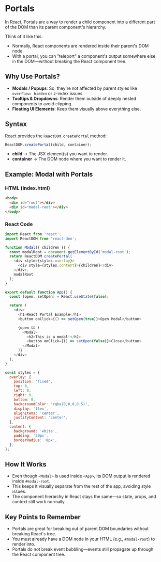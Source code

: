 # Portals

In React, Portals are a way to render a child component into a different part of the DOM than its parent component's hierarchy.

Think of it like this:

- Normally, React components are rendered inside their parent's DOM node.
- With a portal, you can "teleport" a component's output somewhere else in the DOM—without breaking the React component tree.

## Why Use Portals?

- **Modals / Popups**: So, they're not affected by parent styles like `overflow: hidden` or z-index issues.
- **Tooltips & Dropdowns**: Render them outside of deeply nested components to avoid clipping.
- **Floating UI Elements**: Keep them visually above everything else.

## Syntax

React provides the `ReactDOM.createPortal` method:

```javascript
ReactDOM.createPortal(child, container);
```

- **child** → The JSX element(s) you want to render.
- **container** → The DOM node where you want to render it.

## Example: Modal with Portals

### HTML (index.html)

```html
<body>
  <div id="root"></div>
  <div id="modal-root"></div>
</body>
```

### React Code

```javascript
import React from 'react';
import ReactDOM from 'react-dom';

function Modal({ children }) {
  const modalRoot = document.getElementById('modal-root');
  return ReactDOM.createPortal(
    <div style={styles.overlay}>
      <div style={styles.content}>{children}</div>
    </div>,
    modalRoot
  );
}

export default function App() {
  const [open, setOpen] = React.useState(false);

  return (
    <div>
      <h1>React Portal Example</h1>
      <button onClick={() => setOpen(true)}>Open Modal</button>

      {open && (
        <Modal>
          <h2>This is a modal!</h2>
          <button onClick={() => setOpen(false)}>Close</button>
        </Modal>
      )}
    </div>
  );
}

const styles = {
  overlay: {
    position: 'fixed',
    top: 0,
    left: 0,
    right: 0,
    bottom: 0,
    backgroundColor: 'rgba(0,0,0,0.5)',
    display: 'flex',
    alignItems: 'center',
    justifyContent: 'center',
  },
  content: {
    background: 'white',
    padding: '20px',
    borderRadius: '8px',
  },
};
```

## How It Works

- Even though `<Modal>` is used inside `<App>`, its DOM output is rendered inside `#modal-root`.
- This keeps it visually separate from the rest of the app, avoiding style issues.
- The component hierarchy in React stays the same—so state, props, and context still work normally.

## Key Points to Remember

- Portals are great for breaking out of parent DOM boundaries without breaking React's tree.
- You must already have a DOM node in your HTML (e.g., `#modal-root`) to render into.
- Portals do not break event bubbling—events still propagate up through the React component tree.
